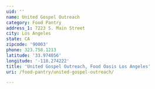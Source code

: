 ```yaml
---
uid: ''
name: United Gospel Outreach
category: Food Pantry
address_1: 7223 S. Main Street
city: Los Angeles
state: CA
zipcode: '90003'
phone: 323.758.1213
latitude: '33.974056'
longitude: '-118.274222'
title: 'United Gospel Outreach, Food Oasis Los Angeles'
uri: /food-pantry/united-gospel-outreach/

---
```

